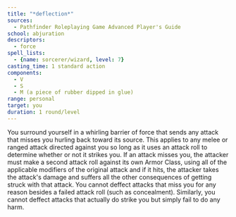 ```yaml
---
title: "*deflection*"
sources:
  - Pathfinder Roleplaying Game Advanced Player's Guide
school: abjuration
descriptors:
  - force
spell_lists:
  - {name: sorcerer/wizard, level: 7}
casting_time: 1 standard action
components:
  - V
  - S
  - M (a piece of rubber dipped in glue)
range: personal
target: you
duration: 1 round/level
---
```


You surround yourself in a whirling barrier of force that sends any attack that misses you hurling back toward its source. This applies to any melee or ranged attack directed against you so long as it uses an attack roll to determine whether or not it strikes you. If an attack misses you, the attacker must make a second attack roll against its own Armor Class, using all of the applicable modifiers of the original attack and if it hits, the attacker takes the attack's damage and suffers all the other consequences of getting struck with that attack. You cannot deffect attacks that miss you for any reason besides a failed attack roll (such as concealment). Similarly, you cannot deffect attacks that actually do strike you but simply fail to do any harm.

